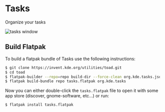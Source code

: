 # Tasks

Organize your tasks

![tasks window](https://cdn.kde.org/screenshots/tasks/tasks.png)

## Build Flatpak

To build a flatpak bundle of Tasks use the following instructions:

```bash
$ git clone https://invent.kde.org/utilities/toad.git
$ cd toad
$ flatpak-builder --repo=repo build-dir --force-clean org.kde.tasks.json
$ flatpak build-bundle repo tasks.flatpak org.kde.tasks
```

Now you can either double-click the `tasks.flatpak` file to open it with
some app store (discover, gnome-software, etc...) or run:

```bash
$ flatpak install tasks.flatpak
```

